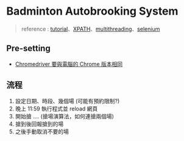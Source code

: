 # Badminton Autobrooking System
>reference : 
>[tutorial](https://tonidata.medium.com/%E8%87%AA%E5%8B%95%E6%90%B6%E7%A5%A8%E7%A8%8B%E5%BC%8F-%E7%94%A8python%E6%90%B6%E7%86%B1%E8%B3%A3%E5%95%86%E5%93%81-1f542f50c395)、[XPATH](https://www.guru99.com/xpath-selenium.html)、[multithreading](https://www.maxlist.xyz/2020/03/15/python-threading/)、[selenium](https://www.learncodewithmike.com/2020/05/python-selenium-scraper.html)
## Pre-setting

- [Chromedriver 要與電腦的 Chrome 版本相同](https://chromedriver.chromium.org/downloads)

## 流程
1. 設定日期、時段、幾個場 (可能有預約限制?)
2. 晚上 11:59 執行程式並 reload 網頁
3. 開始搶 .... (搶場演算法，如何連搶兩個場)
4. 搶到後回報搶到的場
5. 之後手動取消不要的場

